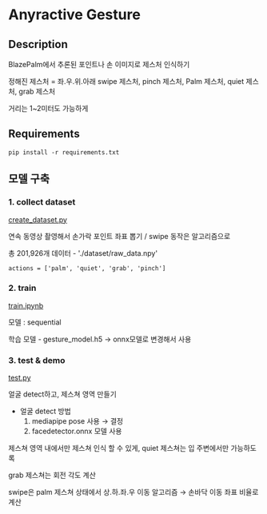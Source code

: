 # Anyractive Gesture

## Description

BlazePalm에서 추론된 포인트나 손 이미지로 제스처 인식하기

정해진 제스처 = 좌.우.위.아래 swipe 제스처, pinch 제스처, Palm 제스처, quiet 제스처, grab 제스처 

거리는 1~2미터도 가능하게


## Requirements
```
pip install -r requirements.txt
```


## 모델 구축

### 1. collect dataset

   [create_dataset.py](https://github.com/mjw2705/Anyractive/blob/main/create_dataset.py)

   연속 동영상 촬영해서 손가락 포인트 좌표 뽑기 / swipe 동작은 알고리즘으로 
 
   총 201,926개 데이터 - './dataset/raw_data.npy'  

   `actions = ['palm', 'quiet', 'grab', 'pinch']`

    
### 2. train
   
   [train.ipynb](https://github.com/mjw2705/Anyractive/blob/main/train.ipynb)

   모델 : sequential

   학습 모델 - gesture_model.h5 → onnx모델로 변경해서 사용

  
### 3. test & demo
   
   [test.py](https://github.com/mjw2705/Anyractive/blob/main/test.py)

   얼굴 detect하고, 제스쳐 영역 만들기
   - 얼굴 detect 방법
       1. mediapipe pose 사용 → 결정
       2. facedetector.onnx 모델 사용
    
   제스쳐 영역 내에서만 제스쳐 인식 할 수 있게, quiet 제스쳐는 입 주변에서만 가능하도록 
   
   grab 제스쳐는 회전 각도 계산
   
   swipe은 palm 제스쳐 상태에서 상.하.좌.우 이동 알고리즘 → 손바닥 이동 좌표 비율로 계산
   
    
   
    
